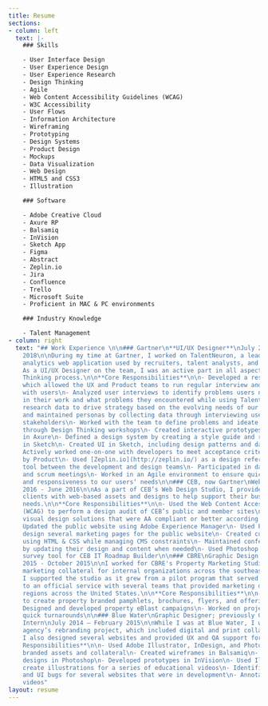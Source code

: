 ```yaml
---
title: Resume
sections:
- column: left
  text: |-
    ### Skills

    - User Interface Design
    - User Experience Design
    - User Experience Research
    - Design Thinking
    - Agile
    - Web Content Accessibility Guidelines (WCAG)
    - W3C Accessibility
    - User Flows
    - Information Architecture
    - Wireframing
    - Prototyping
    - Design Systems
    - Product Design
    - Mockups
    - Data Visualization
    - Web Design
    - HTML5 and CSS3
    - Illustration

    ### Software

    - Adobe Creative Cloud
    - Axure RP
    - Balsamiq
    - InVision
    - Sketch App
    - Figma
    - Abstract
    - Zeplin.io
    - Jira
    - Confluence
    - Trello
    - Microsoft Suite
    - Proficient in MAC & PC environments

    ### Industry Knowledge

    - Talent Management
- column: right
  text: "## Work Experience \n\n### Gartner\n**UI/UX Designer**\nJuly 2016 - August
    2018\n\nDuring my time at Gartner, I worked on TalentNeuron, a leading talent
    analytics web application used by recruiters, talent analysts, and other HR professionals.
    As a UI/UX Designer on the team, I was an active part in all aspects of the Design
    Thinking process.\n\n**Core Responsibilities**\n\n- Developed a research process,
    which allowed the UX and Product teams to run regular interview and testing cycles
    with users\n- Analyzed user interviews to identify problems users needed to solve
    in their work and what problems they encountered while using TalentNeuron\n- Used
    research data to drive strategy based on the evolving needs of our users\n- Developed
    and maintained personas by collecting data through interviewing users and key
    stakeholders\n- Worked with the team to define problems and ideate on solutions
    through Design Thinking workshops\n- Created interactive prototypes and wireframes
    in Axure\n- Defined a design system by creating a style guide and reusable components
    in Sketch\n- Created UI in Sketch, including design patterns and data visualizations\n-
    Actively worked one-on-one with developers to meet acceptance criteria defined
    by Product\n- Used [Zeplin.io](http://zeplin.io/) as a design reference and communication
    tool between the development and design teams\n- Participated in daily stand-up
    and scrum meetings\n- Worked in an Agile environment to ensure quick delivery
    and responsiveness to our users‘ needs\n\n### CEB, now Gartner\nWeb Design Contractor\nApril
    2016 - June 2016\n\nAs a part of CEB’s Web Design Studio, I provided internal
    clients with web-based assets and designs to help support their business’ particular
    needs.\n\n**Core Responsibilities**\n\n- Used the Web Content Accessibility Guidelines
    (WCAG) to perform a design audit of CEB’s public and member sites\n- Created on-brand
    visual design solutions that were AA compliant or better according to WCAG\n-
    Updated the public website using Adobe Experience Manager\n- Used Photoshop to
    design several marketing pages for the public website\n- Created custom sites
    using HTML & CSS while managing CMS constraints\n- Maintained conference microsites
    by updating their design and content when needed\n- Used Photoshop to design a
    survey tool for CEB IT Roadmap Builder\n\n### CBRE\nGraphic Design Contractor\nJune
    2015 - October 2015\n\nI worked for CBRE's Property Marketing Studio to create
    marketing collateral for internal organizations across the southeastern region.
    I supported the studio as it grew from a pilot program that served only the southeast
    to an official service with several teams that provided marketing design for multiple
    regions across the United States.\n\n**Core Responsibilities**\n\n- Used InDesign
    to create property branded pamphlets, brochures, flyers, and offering memorandums\n-
    Designed and developed property eBlast campaigns\n- Worked on projects that required
    quick turnarounds\n\n### Blue Water\nGraphic Designer; previously Graphic Design
    Intern\nJuly 2014 – February 2015\n\nWhile I was at Blue Water, I worked on the
    agency’s rebranding project, which included digital and print collateral products.
    I also designed several websites and provided UX and QA support for our team.\n\n**Core
    Responsibilities**\n\n- Used Adobe Illustrator, InDesign, and Photoshop to create
    branded assets and collateral\n- Created wireframes in Balsamiq\n- Created web
    designs in Photoshop\n- Developed prototypes in InVision\n- Used Illustrator to
    create illustrations for a series of educational videos\n- Identified usability
    and UI bugs for several websites that were in development\n- Annotated user testing
    videos"
layout: resume
---
```


